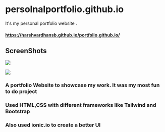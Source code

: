 # persolnalportfolio.github.io
It's my personal portfolio website . 



#### https://harshvardhansb.github.io/portfolio.github.io/

## ScreenShots

![](.ss/ss1.png)

![](.ss/ss2.png)

### A portfolio Website to showcase my work. It was my most fun to do project
### Used HTML,CSS with different frameworks like Tailwind and Bootstrap
### Also used ionic.io to create a better UI 



